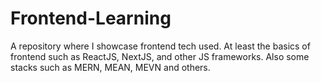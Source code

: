 # Frontend-Learning 
A repository where I showcase frontend tech used. At least the basics of frontend such as ReactJS, NextJS, and other JS frameworks. Also some stacks such as MERN, MEAN, MEVN and others.     
